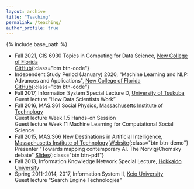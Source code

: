 ```yaml
---
layout: archive
title: "Teaching"
permalink: /teaching/
author_profile: true
---
```


{% include base_path %}


- Fall 2021, CIS 6930 Topics in Computing for Data Science, [New College of Florida](https://www.ncf.edu/)  
[GitHub](https://github.com/suhara/cis6930-fall2021){:class="btn btn-code"}
- Independent Study Period (January) 2020, "Machine Learning and NLP: Advances and Applications", [New College of Florida](https://www.ncf.edu/)  
[GitHub](https://github.com/suhara/mlnlp-isp2020){:class="btn btn-code"}
- Fall 2017, Information System Special Lecture D, [University of Tsukuba](https://www.tsukuba.ac.jp/en/)  
Guest lecture “How Data Scientists Work”
- Fall 2016, MAS.S61 Social Physics, [Massachusetts Institute of Technology](https://www.mit.edu/)  
Guest lecture Week 1.5 Hands-on Session  
Guest lecture Week 11 Machine Learning for Computational Social Science
- Fall 2015, MAS.S66 New Destinations in Artificial Intelligence, [Massachusetts Institute of Technology](https://www.mit.edu/) [Website](https://courses.media.mit.edu/2016spring/mass63/fall-2015/){:class="btn btn-demo"}  
Presenter "Towards mapping contemporary AI. The Norvig/Chomsky debate" [Slides](https://courses.media.mit.edu/2016spring/mass63/fall-2015/){:class="btn btn-pdf"}
- Fall 2013, Information Knowledge Network Special Lecture, [Hokkaido University](https://www.global.hokudai.ac.jp/) 
- Spring 2011-2014, 2017, Information System II, [Keio University](https://www.keio.ac.jp/en/)  
Guest lecture "Search Engine Technologies"
